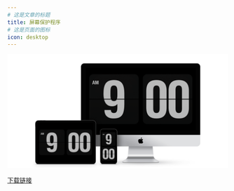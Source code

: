 ```yaml
---
# 这是文章的标题
title: 屏幕保护程序
# 这是页面的图标
icon: desktop
---
```

![](./20230218142720.png)  

[下载链接](https://download.bestrui.top/%E8%BD%AF%E4%BB%B6/windows/Fliqlo.scr)